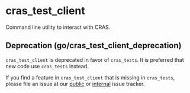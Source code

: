 # cras_test_client

Command line utility to interact with CRAS.

## Deprecation (go/cras_test_client_deprecation)

`cras_test_client` is deprecated in favor of `cras_tests`. It is preferred that
new code use `cras_tests` instead.

If you find a feature in `cras_test_client` that is missing in `cras_tests`,
please file an issue at our [public] or [internal] issue tracker.

[public]: https://issuetracker.google.com/issues?q=status:open%20componentid:960644
[internal]: https://issuetracker.google.com/issues?q=status:open%20componentid:167272

